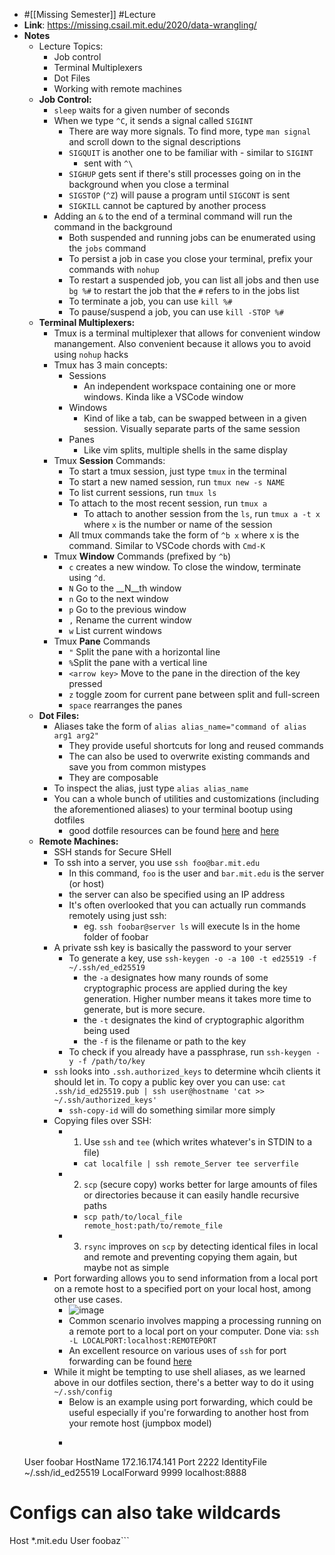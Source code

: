 - #[[Missing Semester]] #Lecture
- **Link**: https://missing.csail.mit.edu/2020/data-wrangling/
- **Notes**
    - Lecture Topics:
        - Job control
        - Terminal Multiplexers
        - Dot Files
        - Working with remote machines
    - __Job Control:__
        - `sleep` waits for a given number of seconds
        - When we type `^C`, it sends a signal called `SIGINT`
            - There are way more signals. To find more, type `man signal` and scroll down to the signal descriptions
            - `SIGQUIT` is another one to be familiar with - similar to `SIGINT`
                - sent with `^\`
            - `SIGHUP` gets sent if there's still processes going on in the background when you close a terminal
            - `SIGSTOP` (`^Z`) will pause a program until `SIGCONT` is sent
            - `SIGKILL` cannot be captured by another process
        - Adding an `&` to the end of a terminal command will run the command in the background
            - Both suspended and running jobs can be enumerated using the `jobs` command
            - To persist a job in case you close your terminal, prefix your commands with `nohup`
            - To restart a suspended job, you can list all jobs and then use `bg %#` to restart the job that the `#` refers to in the jobs list
            - To terminate a job, you can use `kill %#`
            - To pause/suspend a job, you can use `kill -STOP %#`
    - __Terminal Multiplexers:__
        - Tmux is a terminal multiplexer that allows for convenient window manangement. Also convenient because it allows you to avoid using `nohup` hacks
        - Tmux has 3 main concepts:
            - Sessions
                - An independent workspace containing one or more windows. Kinda like a VSCode window
            - Windows
                - Kind of like a tab, can be swapped between in a given session. Visually separate parts of the same session
            - Panes
                - Like vim splits, multiple shells in the same display
        - Tmux __Session__ Commands:
            - To start a tmux session, just type `tmux` in the terminal
            - To start a new named session, run `tmux new -s NAME`
            - To list current sessions, run `tmux ls`
            - To attach to the most recent session, run `tmux a`
                - To attach to another session from the `ls`, run `tmux a -t x` where `x` is the number or name of the session
            - All tmux commands take the form of `^b x` where x is the command. Similar to VSCode chords with `Cmd-K`
        - Tmux __Window__ Commands (prefixed by `^b`)
            - `c` creates a new window. To close the window, terminate using `^d`.
            - `N` Go to the __N__th window
            - `n` Go to the next window
            - `p` Go to the previous window
            - `,` Rename the current window
            - `w` List current windows
        - Tmux __Pane__ Commands
            - `"` Split the pane with a horizontal line
            - `%`Split the pane with a vertical line
            - `<arrow key>` Move to the pane in the direction of the key pressed
            - `z` toggle zoom for current pane between split and full-screen
            - `space` rearranges the panes
    - __Dot Files:__
        - Aliases take the form of `alias alias_name="command of alias arg1 arg2"`
            - They provide useful shortcuts for long and reused commands
            - The can also be used to overwrite existing commands and save you from common mistypes
            - They are composable
        - To inspect the alias, just type `alias alias_name`
        - You can a whole bunch of utilities and customizations (including the aforementioned aliases) to your terminal bootup using dotfiles
            - good dotfile resources can be found [here](https://github.com/mathiasbynens/dotfiles) and [here](https://dotfiles.github.io/)
    - __Remote Machines:__
        - SSH stands for Secure SHell
        - To ssh into a server, you use `ssh foo@bar.mit.edu`
            - In this command, `foo` is the user and `bar.mit.edu` is the server (or host)
            - the server can also be specified using an IP address
            - It's often overlooked that you can actually run commands remotely using just ssh:
                - eg. `ssh foobar@server ls` will execute ls in the home folder of foobar
        - A private ssh key is basically the password to your server
            - To generate a key, use `ssh-keygen -o -a 100 -t ed25519 -f ~/.ssh/ed_ed25519`
                - the `-a` designates how many rounds of some cryptographic process are applied during the key generation. Higher number means it takes more time to generate, but is more secure.
                - the `-t` designates the kind of cryptographic algorithm being used
                - the `-f` is the filename or path to the key
            - To check if you already have a passphrase, run `ssh-keygen -y -f /path/to/key`
        - `ssh` looks into `.ssh.authorized_keys` to determine whcih clients it should let in. To copy a public key over you can use: ```cat .ssh/id_ed25519.pub | ssh user@hostname 'cat >> ~/.ssh/authorized_keys'```
            - `ssh-copy-id` will do something similar more simply
        - Copying files over SSH:
            - 1. Use `ssh` and `tee` (which writes whatever's in STDIN to a file)
                - `cat localfile | ssh remote_Server tee serverfile`
            - 2. `scp` (secure copy) works better for large amounts of files or directories because it can easily handle recursive paths
                - `scp path/to/local_file remote_host:path/to/remote_file`
            - 3. `rsync` improves on `scp` by detecting identical files in local and remote and preventing copying them again, but maybe not as simple
        - Port forwarding allows you to send information from a local port on a remote host to a specified port on your local host, among other use cases.
            - ![image](https://firebasestorage.googleapis.com/v0/b/firescript-577a2.appspot.com/o/imgs%2Fapp%2Fxander%2FDShLRTL4y9.png_?alt=media&token=db3f1e5f-a7e1-4eb9-9152-78ce2a94d9ca)
            - Common scenario involves mapping a processing running on a remote port to a local port on your computer. Done via: `ssh -L LOCALPORT:localhost:REMOTEPORT`
            - An excellent resource on various uses of `ssh` for port forwarding can be found [here](https://unix.stackexchange.com/questions/115897/whats-ssh-port-forwarding-and-whats-the-difference-between-ssh-local-and-remot)
        - While it might be tempting to use shell aliases, as we learned above in our dotfiles section, there's a better way to do it using `~/.ssh/config`
            - Below is an example using port forwarding, which could be useful especially if you're forwarding to another host from your remote host (jumpbox model)
            - ```Host vm
    User foobar
    HostName 172.16.174.141
    Port 2222
    IdentityFile ~/.ssh/id_ed25519
    LocalForward 9999 localhost:8888

# Configs can also take wildcards
Host *.mit.edu
    User foobaz```
